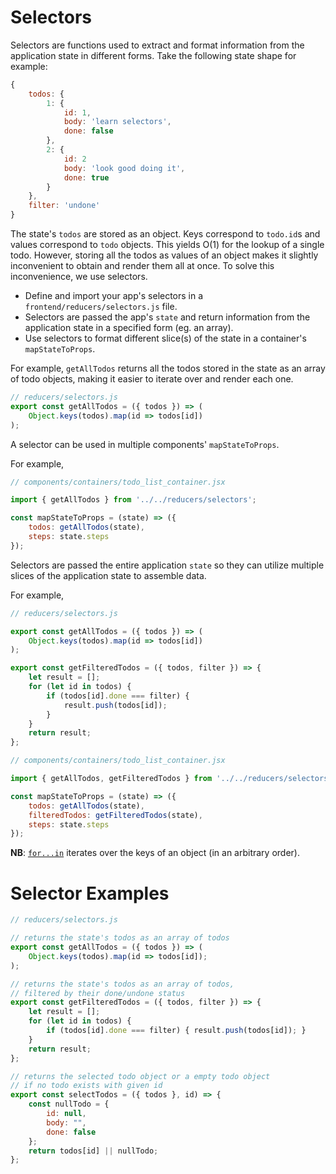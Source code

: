 # Selectors

Selectors are functions used to extract and format information from the
application state in different forms. Take the following state shape for
example:

```javascript
{
	todos: {
		1: {
			id: 1,
			body: 'learn selectors',
			done: false
		},
		2: {
			id: 2
			body: 'look good doing it',
			done: true
		}
	},
	filter: 'undone'
}
```

The state's `todos` are stored as an object. Keys correspond to `todo.id`s and
values correspond to `todo` objects. This yields O(1) for the lookup of a single
todo. However, storing all the todos as values of an object makes it slightly
inconvenient to obtain and render them all at once. To solve this inconvenience, we use selectors.

* Define and import your app's selectors in a `frontend/reducers/selectors.js` file.
* Selectors are passed the app's `state` and return information from the application state in a specified form (eg. an array).
* Use selectors to format different slice(s) of the state in a container's `mapStateToProps`.

For example, `getAllTodos` returns all the todos stored in the state as an array of
todo objects, making it easier to iterate over and render each one.

```js
// reducers/selectors.js
export const getAllTodos = ({ todos }) => (
	Object.keys(todos).map(id => todos[id])
);
```

A selector can be used in multiple components' `mapStateToProps`.

For example,

```js
// components/containers/todo_list_container.jsx

import { getAllTodos } from '../../reducers/selectors';

const mapStateToProps = (state) => ({
	todos: getAllTodos(state),
	steps: state.steps
});
```

Selectors are passed the entire application `state` so they can utilize
multiple slices of the application state to assemble data.

For example,

```js
// reducers/selectors.js

export const getAllTodos = ({ todos }) => (
	Object.keys(todos).map(id => todos[id])
);

export const getFilteredTodos = ({ todos, filter }) => {
	let result = [];
	for (let id in todos) {
		if (todos[id].done === filter) {
			result.push(todos[id]);
		}
	}
	return result;
};

```

```js
// components/containers/todo_list_container.jsx

import { getAllTodos, getFilteredTodos } from '../../reducers/selectors';

const mapStateToProps = (state) => ({
	todos: getAllTodos(state),
	filteredTodos: getFilteredTodos(state),
	steps: state.steps
});
```

**NB**: [`for...in`][for-in] iterates over the keys of an object (in an arbitrary order).

[for-in]: https://developer.mozilla.org/en-US/docs/Web/JavaScript/Reference/Statements/for...in

# Selector Examples

```js
// reducers/selectors.js

// returns the state's todos as an array of todos
export const getAllTodos = ({ todos }) => (
	Object.keys(todos).map(id => todos[id]);
);

// returns the state's todos as an array of todos,
// filtered by their done/undone status
export const getFilteredTodos = ({ todos, filter }) => {
	let result = [];
	for (let id in todos) {
		if (todos[id].done === filter) { result.push(todos[id]); }
	}
	return result;
};

// returns the selected todo object or a empty todo object
// if no todo exists with given id
export const selectTodos = ({ todos }, id) => {
	const nullTodo = {
		id: null,
		body: "",
		done: false
	};
	return todos[id] || nullTodo;
};
```

